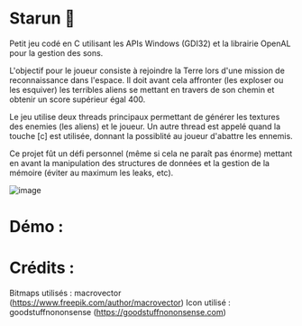 # Starun 👾

Petit jeu codé en C utilisant les APIs Windows (GDI32) et la librairie OpenAL pour la gestion des sons. 

L'objectif pour le joueur consiste à rejoindre la Terre lors d'une mission de reconnaissance dans l'espace. Il doit avant cela affronter (les exploser ou les esquiver) les terribles aliens se mettant en travers de son chemin et obtenir un score supérieur égal 400. 

Le jeu utilise deux threads principaux permettant de générer les textures des enemies (les aliens) et le joueur. Un autre thread est appelé quand la touche [c] est utilisée, donnant la possiblité au joueur d'abattre les ennemis. 

Ce projet fût un défi personnel (même si cela ne paraît pas énorme) mettant en avant la manipulation des structures de données et la gestion de la mémoire (éviter au maximum les leaks, etc). 

![image](https://github.com/ulyssepmt/Starun/assets/89702597/6c3d8e74-af0e-4522-b419-fda7508e26a8)



# Démo : 



# Crédits : 

Bitmaps utilisés : macrovector (https://www.freepik.com/author/macrovector)
Icon utilisé : goodstuffnononsense (https://goodstuffnononsense.com)



